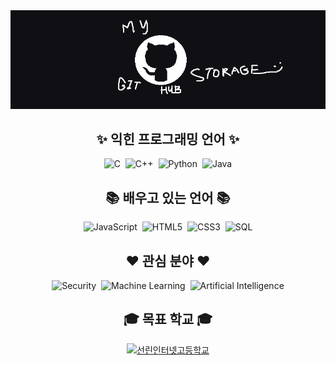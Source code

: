 <div align="center">
  <img src="https://github.com/MiruHeon/Normal-Project/blob/main/%EA%B9%83%ED%97%88%EB%B8%8C%20%EB%A9%94%EC%9D%B8%20%EC%9D%B4%EB%AF%B8%EC%A7%80.png?raw=true" alt="Title Image" width="800px" />
</div>

<h2 align="center">✨ 익힌 프로그래밍 언어 ✨</h2>
<div align="center">
  <img src="https://img.shields.io/badge/C-00599C?style=for-the-badge&logo=c&logoColor=white" alt="C" />&nbsp;
  <img src="https://img.shields.io/badge/C++-00599C?style=for-the-badge&logo=c%2b%2b&logoColor=white" alt="C++" />&nbsp;
  <img src="https://img.shields.io/badge/Python-3670A0?style=for-the-badge&logo=python&logoColor=ffdd54" alt="Python" />&nbsp;
  <img src="https://img.shields.io/badge/Java-007396?style=for-the-badge&logo=java&logoColor=white" alt="Java" />
</div>

<h2 align="center">📚 배우고 있는 언어 📚</h2>
<div align="center">
  <img src="https://img.shields.io/badge/JavaScript-F7DF1E?style=for-the-badge&logo=javascript&logoColor=black" alt="JavaScript" />&nbsp;
  <img src="https://img.shields.io/badge/HTML5-E34F26?style=for-the-badge&logo=html5&logoColor=white" alt="HTML5" />&nbsp;
  <img src="https://img.shields.io/badge/CSS3-1572B6?style=for-the-badge&logo=css3&logoColor=white" alt="CSS3" />&nbsp;
  <img src="https://img.shields.io/badge/SQL-4479A1?style=for-the-badge&logo=mysql&logoColor=white" alt="SQL" />
</div>

<h2 align="center">❤️ 관심 분야 ❤️</h2>
<div align="center">
  <img src="https://img.shields.io/badge/Security-FF0000?style=for-the-badge&logo=linux&logoColor=white" alt="Security" />&nbsp;
  <img src="https://img.shields.io/badge/Machine Learning-FF6F00?style=for-the-badge&logo=tensorflow&logoColor=white" alt="Machine Learning" />&nbsp;
  <img src="https://img.shields.io/badge/Artificial Intelligence-1D5B96?style=for-the-badge&logo=openai&logoColor=white" alt="Artificial Intelligence" />
</div>

<h2 align="center">🎓 목표 학교 🎓</h2>
<div align="center">
  <a href="https://sunrint.sen.hs.kr/" target="_blank">
    <img src="https://img.shields.io/badge/선린인터넷고등학교-00599C?style=for-the-badge&logo=education&logoColor=white" alt="선린인터넷고등학교" />
  </a>
</div>